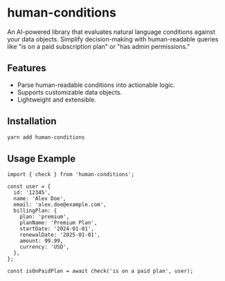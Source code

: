 # human-conditions

An AI-powered library that evaluates natural language conditions against your data objects. Simplify decision-making with human-readable queries like "is on a paid subscription plan" or "has admin permissions."

## Features
- Parse human-readable conditions into actionable logic.
- Supports customizable data objects.
- Lightweight and extensible.

## Installation
```bash
yarn add human-conditions
```

## Usage Example
```
import { check } from 'human-conditions';

const user = {
  id: '12345',
  name: 'Alex Doe',
  email: 'alex.doe@example.com',
  billingPlan: {
    plan: 'premium',
    planName: 'Premium Plan',
    startDate: '2024-01-01',
    renewalDate: '2025-01-01',
    amount: 99.99,
    currency: 'USD',
  },
};

const isOnPaidPlan = await check('is on a paid plan', user);
```
